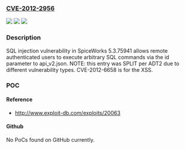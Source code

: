 ### [CVE-2012-2956](https://cve.mitre.org/cgi-bin/cvename.cgi?name=CVE-2012-2956)
![](https://img.shields.io/static/v1?label=Product&message=n%2Fa&color=blue)
![](https://img.shields.io/static/v1?label=Version&message=n%2Fa&color=blue)
![](https://img.shields.io/static/v1?label=Vulnerability&message=n%2Fa&color=brighgreen)

### Description

SQL injection vulnerability in SpiceWorks 5.3.75941 allows remote authenticated users to execute arbitrary SQL commands via the id parameter to api_v2.json.  NOTE: this entry was SPLIT per ADT2 due to different vulnerability types. CVE-2012-6658 is for the XSS.

### POC

#### Reference
- http://www.exploit-db.com/exploits/20063

#### Github
No PoCs found on GitHub currently.

